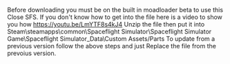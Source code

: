Before downloading you must be on the built in moadloader beta to use this
Close SFS.
If you don't know how to get into the file here is a video to show you how https://youtu.be/LmYTF8s4kJ4
Unzip the file then put it into Steam\steamapps\common\Spaceflight Simulator\Spaceflight Simulator Game\Spaceflight Simulator_Data\Custom Assets/Parts
To update from a previous version follow the above steps and just Replace the file from the prevoius version.
